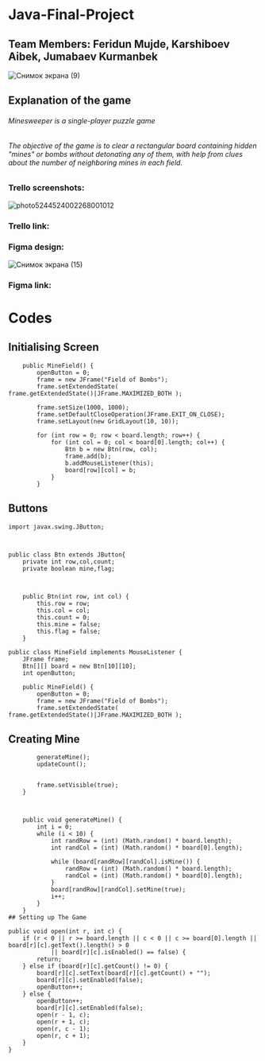 # Java-Final-Project
## Team Members: Feridun Mujde, Karshiboev Aibek, Jumabaev Kurmanbek
![Снимок экрана (9)](https://user-images.githubusercontent.com/81102375/117619435-12e05c80-b191-11eb-99f0-c6d6e97dc4cd.png)

## Explanation of the game
###### Minesweeper is a single-player puzzle game
######  The objective of the game is to clear a rectangular board containing hidden "mines" or bombs without detonating any of them, with help from clues about the number of neighboring mines in each field.

### Trello screenshots:
![photo5244524002268001012](https://user-images.githubusercontent.com/81102375/117640617-fe0ec380-b1a6-11eb-9b8e-c29a7e4bf748.jpg)


### Trello link:


### Figma design:
![Снимок экрана (15)](https://user-images.githubusercontent.com/81102375/117640364-c6a01700-b1a6-11eb-992d-195e10fadcca.png)

### Figma link:
# Codes

## Initialising Screen
```
    public MineField() {
        openButton = 0;
        frame = new JFrame("Field of Bombs");
        frame.setExtendedState( frame.getExtendedState()|JFrame.MAXIMIZED_BOTH );

        frame.setSize(1000, 1000);
        frame.setDefaultCloseOperation(JFrame.EXIT_ON_CLOSE);
        frame.setLayout(new GridLayout(10, 10));

        for (int row = 0; row < board.length; row++) {
            for (int col = 0; col < board[0].length; col++) {
                Btn b = new Btn(row, col);
                frame.add(b);
                b.addMouseListener(this);
                board[row][col] = b;
            }
        }

```
## Buttons
```
import javax.swing.JButton;



public class Btn extends JButton{
    private int row,col,count;
    private boolean mine,flag;



    public Btn(int row, int col) {
        this.row = row;
        this.col = col;
        this.count = 0;
        this.mine = false;
        this.flag = false;
    }

public class MineField implements MouseListener {
    JFrame frame;
    Btn[][] board = new Btn[10][10];
    int openButton;
```
```
    public MineField() {
        openButton = 0;
        frame = new JFrame("Field of Bombs");
        frame.setExtendedState( frame.getExtendedState()|JFrame.MAXIMIZED_BOTH );
```    

## Creating Mine
```
        generateMine();
        updateCount();


        frame.setVisible(true);
    }



    public void generateMine() {
        int i = 0;
        while (i < 10) {
            int randRow = (int) (Math.random() * board.length);
            int randCol = (int) (Math.random() * board[0].length);

            while (board[randRow][randCol].isMine()) {
                randRow = (int) (Math.random() * board.length);
                randCol = (int) (Math.random() * board[0].length);
            }
            board[randRow][randCol].setMine(true);
            i++;
        }
    }
## Setting up The Game    
```
    public void open(int r, int c) {
        if (r < 0 || r >= board.length || c < 0 || c >= board[0].length || board[r][c].getText().length() > 0
                || board[r][c].isEnabled() == false) {
            return;
        } else if (board[r][c].getCount() != 0) {
            board[r][c].setText(board[r][c].getCount() + "");
            board[r][c].setEnabled(false);
            openButton++;
        } else {
            openButton++;
            board[r][c].setEnabled(false);
            open(r - 1, c);
            open(r + 1, c);
            open(r, c - 1);
            open(r, c + 1);
        }
    }

```

